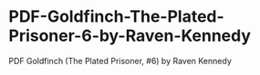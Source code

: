 # PDF-Goldfinch-The-Plated-Prisoner-6-by-Raven-Kennedy
PDF Goldfinch (The Plated Prisoner, #6) by Raven Kennedy
